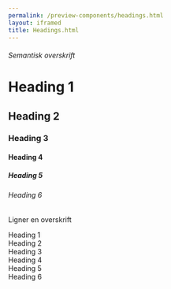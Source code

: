 ```yaml
--- 
permalink: /preview-components/headings.html
layout: iframed 
title: Headings.html
---
```

<div class="container">
    <div class="row">
        <div class="col-6">
            <h6>Semantisk overskrift</h6>
            <h1>Heading 1</h1>
            <h2>Heading 2</h2>
            <h3>Heading 3</h3>
            <h4>Heading 4</h4>
            <h5>Heading 5</h5>
            <h6>Heading 6</h6>
        </div>
        <div class="col-6">
            <p class="h6">Ligner en overskrift</p>
            <div class="h1">Heading 1</div>
            <div class="h2">Heading 2</div>
            <div class="h3">Heading 3</div>
            <div class="h4">Heading 4</div>
            <div class="h5">Heading 5</div>
            <div class="h6">Heading 6</div>
        </div>
    </div>
</div>